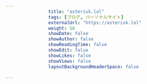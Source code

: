 ---
                title: "asterisk.lol"
                tags: [ブログ, パーソナルサイト]
                externalUrl: "https://asterisk.lol"
                weight: 56
                showDate: false
                showAuthor: false
                showReadingTime: false
                showEdit: false
                showLikes: false
                showViews: false
                layoutBackgroundHeaderSpace: false
                ---

